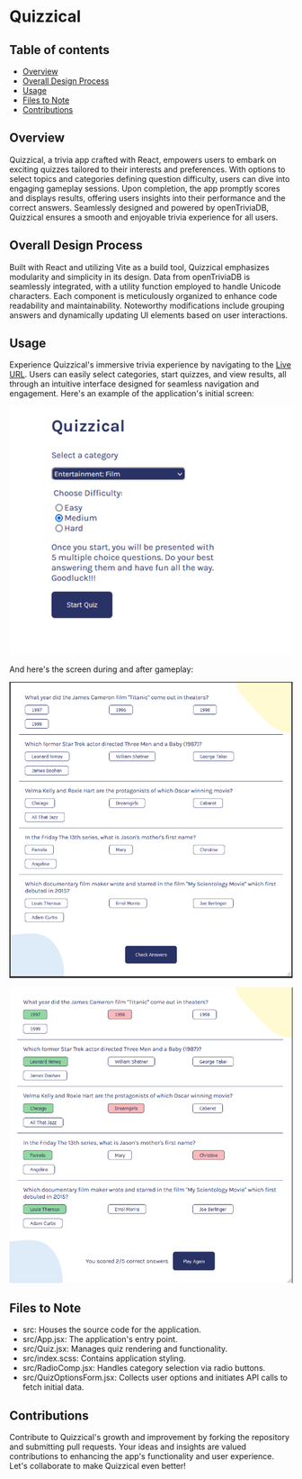 # Quizzical

## Table of contents

-   [Overview](#overview)
-   [Overall Design Process](#overall-design-process)
-   [Usage](#usage)
-   [Files to Note](#files-to-note)
-   [Contributions](#contributions)

## Overview

Quizzical, a trivia app crafted with React, empowers users to embark on exciting quizzes tailored to their interests and preferences. With options to select topics and categories defining question difficulty, users can dive into engaging gameplay sessions. Upon completion, the app promptly scores and displays results, offering users insights into their performance and the correct answers. Seamlessly designed and powered by openTriviaDB, Quizzical ensures a smooth and enjoyable trivia experience for all users.

## Overall Design Process

Built with React and utilizing Vite as a build tool, Quizzical emphasizes modularity and simplicity in its design. Data from openTriviaDB is seamlessly integrated, with a utility function employed to handle Unicode characters. Each component is meticulously organized to enhance code readability and maintainability. Noteworthy modifications include grouping answers and dynamically updating UI elements based on user interactions.

## Usage

Experience Quizzical's immersive trivia experience by navigating to the [Live URL](https://relaxed-starburst-7ce14d.netlify.app/). Users can easily select categories, start quizzes, and view results, all through an intuitive interface designed for seamless navigation and engagement. Here's an example of the application's initial screen:

![Initial State of application](./screenshots/initial-state.png)

And here's the screen during and after gameplay:

![Initial state of game](./screenshots/game-state-start.png)

![Final State of application](./screenshots/game-state-end.png)

## Files to Note

-   src: Houses the source code for the application.
-   src/App.jsx: The application's entry point.
-   src/Quiz.jsx: Manages quiz rendering and functionality.
-   src/index.scss: Contains application styling.
-   src/RadioComp.jsx: Handles category selection via radio buttons.
-   src/QuizOptionsForm.jsx: Collects user options and initiates API calls to fetch initial data.

## Contributions

Contribute to Quizzical's growth and improvement by forking the repository and submitting pull requests. Your ideas and insights are valued contributions to enhancing the app's functionality and user experience. Let's collaborate to make Quizzical even better!
